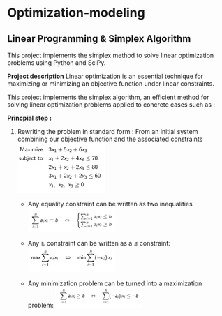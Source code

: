 # Optimization-modeling

## Linear Programming & Simplex Algorithm
This project implements the simplex method to solve linear optimization problems using Python and SciPy.

**Project description**
Linear optimization is an essential technique for maximizing or minimizing an objective function under linear constraints.

This project implements the simplex algorithm, an efficient method for solving linear optimization problems applied to concrete cases such as :

**Princpial step :**

1.  Rewriting the problem in standard form :
    From an initial system combining our objective function and the associated constraints
       <img src="initial_systeme.png" alt="initial systeme" width="200">

    
    - Any equality constraint can be written as two inequalities
      <img src="standardform1.png" alt="equialities to inequalities" width="200">
      
    - Any ≥ constraint can be written as a ≤ constraint:
      <img src="standardform2.png" alt="superior to inferior to inequalities" width="200">
      
      
    - Any minimization problem can be turned into a maximization
      problem:
      <img src="standardform3.png" alt="minimization to maximization" width="200">
     
  
